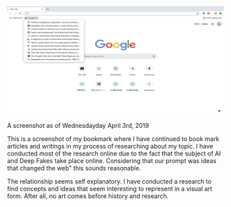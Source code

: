 ![Research.jpg](Research.jpg)

A screenshot as of Wednesdayday April 3rd, 2019

This is a screenshot of my bookmark where I have continued to book mark articles and writings in my process of researching about my topic. I have conducted most of the research online due to the fact that the subject of AI and Deep Fakes take place online. Considering that our prompt was ideas that changed the web" this sounds reasonable.

The relationship seems self explanatory. I have conducted a research to find concepts and ideas that seem interesting to represent in a visual art form. After all, no art comes before history and research.
